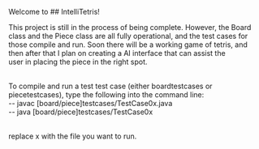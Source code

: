 Welcome to ## IntelliTetris!

This project is still in the process of being complete. However, the Board class and the Piece class are all fully operational, and the test cases for <br /> those compile and run. Soon there will be a working game of tetris, and then after that I plan on creating a AI interface that can assist the <br /> user in placing the piece in the right spot.<br /><br />

To compile and run a test test case (either boardtestcases or piecetestcases), type the following into the command line:<br />
        -- javac [board/piece]testcases/TestCase0x.java<br />
        -- java [board/piece]testcases/TestCase0x<br /><br />

replace x with the file you want to run.